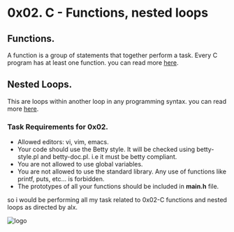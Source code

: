# 0x02. C - Functions, nested loops
## Functions.
A function is a group of statements that together perform a task. Every C program has at least one function. you can read more [here](http://www.tutorialspoint.com/cprogramming/c_functions.htm).

## Nested Loops.
This are loops within another loop in any programming syntax. you can read more [here](https://www.google.com/amp/s/www.geeksforgeeks.org/nested-loops-in-c-with-examples/amp/).

### Task Requirements for 0x02.
+ Allowed editors: vi, vim, emacs.
+ Your code should use the Betty style. It will be checked using betty-style.pl and betty-doc.pl. i.e it must be betty compliant.
+ You are not allowed to use global variables.
+ You are not allowed to use the standard library. Any use of functions like printf, puts, etc… is forbidden.
+ The prototypes of all your functions should be included in **main.h** file.

so i would be performing all my task related to 0x02-C functions and nested loops as directed by alx.

![logo](https://drive.google.com/file/d/1fouGrQ0q2SFHtmdiGLXAie6ehBWcJOOR/view?usp=drivesdk)
